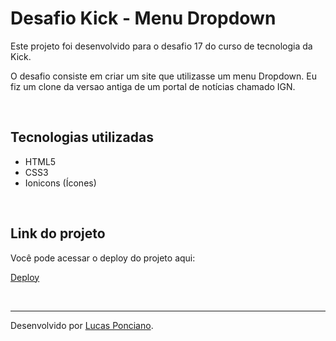 
# Desafio Kick - Menu Dropdown

Este projeto foi desenvolvido para o desafio 17 do curso de tecnologia da Kick.

O desafio consiste em criar um site que utilizasse um menu Dropdown. Eu fiz um clone da versao antiga de um portal de notícias chamado IGN.

<br>

## Tecnologias utilizadas

- HTML5
- CSS3
- Ionicons (Ícones)

<br>

## Link do projeto

Você pode acessar o deploy do projeto aqui: 

[Deploy](https://poncianodev.github.io/desafio-17-kick/)

<br>
<hr>

Desenvolvido por <a href="https://www.linkedin.com/in/lucas-ponciano/">Lucas Ponciano</a>.

